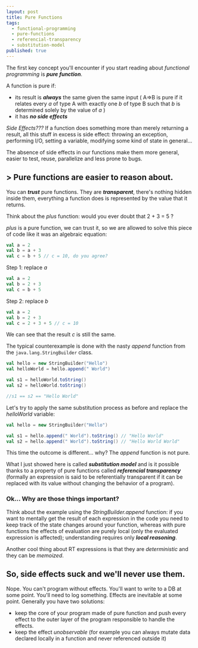 ```yaml
---
layout: post
title: Pure Functions
tags:
  - functional-programming
  - pure-functions
  - referencial-transparency
  - substitution-model
published: true
---
```


The first key concept you'll encounter if you start reading about _functional programming_ is ***pure function***.

A function is pure if:

- its result is ***always*** the same given the same input ( A=>B is pure if it relates every _a_ of type A with exactly one _b_ of type B such that _b_ is determined solely by the value of _a_ )
- it has ***no side effects***

_Side Effects???_ If a function does something more than merely returning a result, all this stuff in excess is side effect: throwing an exception, performing I/O, setting a variable, modifying some kind of state in general... 

The absence of side effects in our functions make them more general, easier to test, reuse, parallelize and less prone to bugs. 


## > Pure functions are easier to reason about.

You can ***trust*** pure functions. They are ***transparent***, there's nothing hidden inside them, everything a function does is represented by the value that it returns.

Think about the _plus_ function: would you ever doubt that 2 + 3 = 5 ?

_plus_ is a pure function, we can trust it, so we are allowed to solve this piece of code like it was an algebraic equation:


```scala
val a = 2
val b = a + 3
val c = b + 5 // c = 10, do you agree?
```

Step 1: replace _a_
```scala
val a = 2
val b = 2 + 3
val c = b + 5
```

Step 2: replace _b_
```scala
val a = 2
val b = 2 + 3
val c = 2 + 3 + 5 // c = 10
```

We can see that the result _c_ is still the same.

The typical counterexample is done with the nasty _append_ function from the `java.lang.StringBuilder` class.

```scala
val hello = new StringBuilder("Hello")
val helloWorld = hello.append(" World")

val s1 = helloWorld.toString()
val s2 = helloWorld.toString()

//s1 == s2 == "Hello World"
```

Let's try to apply the same substitution process as before and replace the _helloWorld_ variable:

```scala
val hello = new StringBuilder("Hello")

val s1 = hello.append(" World").toString() // "Hello World"
val s2 = hello.append(" World").toString() // "Hello World World"
```

This time the outcome is different... why? The _append_ function is not pure.

What I just showed here is called ***substitution model*** and is it possible thanks to a property of pure functions called ***referencial transparency*** (formally an expression is said to be referentially transparent if it can be replaced with its value without changing the behavior of a program).

### Ok... Why are those things important?

Think about the example using the _StringBuilder.append_ function: if you want to mentally get the result of each expression in the code you need to keep track of the state changes around your function, whereas with pure functions the effects of evaluation are purely local (only the evaluated expression is affected); understanding requires only ***local reasoning***.

Another cool thing about RT expressions is that they are *deterministic* and they can be *memoized*.


## So, side effects suck and we'll never use them.
Nope. You can't program without effects. You'll want to write to a DB at some point. You'll need to log something. Effects are inevitable at some point.
Generally you have two solutions:
- keep the core of your program made of pure function and push every effect to the outer layer of the program responsible to handle the effects.
- keep the effect *unobservable* (for example you can always mutate data declared locally in a function and never referenced outside it)
